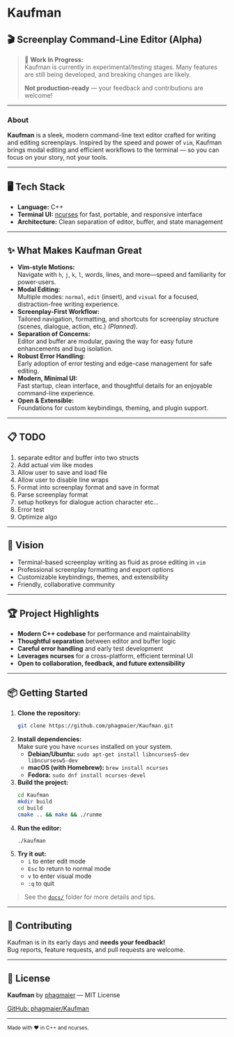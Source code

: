 # Kaufman

## 🎬 Screenplay Command-Line Editor (Alpha)

> 🚧 **Work In Progress:**  
> Kaufman is currently in experimental/testing stages. Many features are still being developed, and breaking changes are likely.  
>  
> **Not production-ready** — your feedback and contributions are welcome!

---

### About

**Kaufman** is a sleek, modern command-line text editor crafted for writing and editing screenplays. Inspired by the speed and power of `vim`, Kaufman brings modal editing and efficient workflows to the terminal — so you can focus on your story, not your tools.

---

## 🖥️ Tech Stack

- **Language:** C++
- **Terminal UI:** [ncurses](https://invisible-island.net/ncurses/) for fast, portable, and responsive interface
- **Architecture:** Clean separation of editor, buffer, and state management

---

## ✨ What Makes Kaufman Great

- **Vim-style Motions:**  
  Navigate with `h`, `j`, `k`, `l`, words, lines, and more—speed and familiarity for power-users.
- **Modal Editing:**  
  Multiple modes: `normal`, `edit` (insert), and `visual` for a focused, distraction-free writing experience.
- **Screenplay-First Workflow:**  
  Tailored navigation, formatting, and shortcuts for screenplay structure (scenes, dialogue, action, etc.) *(Planned)*.
- **Separation of Concerns:**  
  Editor and buffer are modular, paving the way for easy future enhancements and bug isolation.
- **Robust Error Handling:**  
  Early adoption of error testing and edge-case management for safe editing.
- **Modern, Minimal UI:**  
  Fast startup, clean interface, and thoughtful details for an enjoyable command-line experience.
- **Open & Extensible:**  
  Foundations for custom keybindings, theming, and plugin support.

---

## 📋 TODO

1. separate editor and buffer into two structs
2. Add actual vim like modes
3. Allow user to save and load file
4. Allow user to disable line wraps
5. Format into screenplay format and save in format 
6. Parse screenplay format
7. setup hotkeys for dialogue action character etc...
8. Error test
9. Optimize algo
---

## 🚀 Vision

- Terminal-based screenplay writing as fluid as prose editing in `vim`
- Professional screenplay formatting and export options
- Customizable keybindings, themes, and extensibility
- Friendly, collaborative community

---

## 🏆 Project Highlights

- **Modern C++ codebase** for performance and maintainability
- **Thoughtful separation** between editor and buffer logic
- **Careful error handling** and early test development
- **Leverages ncurses** for a cross-platform, efficient terminal UI
- **Open to collaboration, feedback, and future extensibility**

---

## 📦 Getting Started

1. **Clone the repository:**
   ```sh
   git clone https://github.com/phagmaier/Kaufman.git
   ```
2. **Install dependencies:**  
   Make sure you have `ncurses` installed on your system.  
   - **Debian/Ubuntu:** `sudo apt-get install libncurses5-dev libncursesw5-dev`
   - **macOS (with Homebrew):** `brew install ncurses`
   - **Fedora:** `sudo dnf install ncurses-devel`
3. **Build the project:**
   ```sh
   cd Kaufman
   mkdir build 
   cd build
   cmake .. && make && ./runme
   ```
4. **Run the editor:**
   ```sh
   ./kaufman
   ```
5. **Try it out:**
   - `i` to enter edit mode
   - `Esc` to return to normal mode
   - `v` to enter visual mode
   - `:q` to quit

> See the [`docs/`](docs/) folder for more details and tips.

---

## 🤝 Contributing

Kaufman is in its early days and **needs your feedback!**  
Bug reports, feature requests, and pull requests are welcome.

---

## 📄 License

**Kaufman** by [phagmaier](https://github.com/phagmaier) — MIT License

[GitHub: phagmaier/Kaufman](https://github.com/phagmaier/Kaufman)

---

<sub>Made with ❤️ in C++ and ncurses.</sub>
